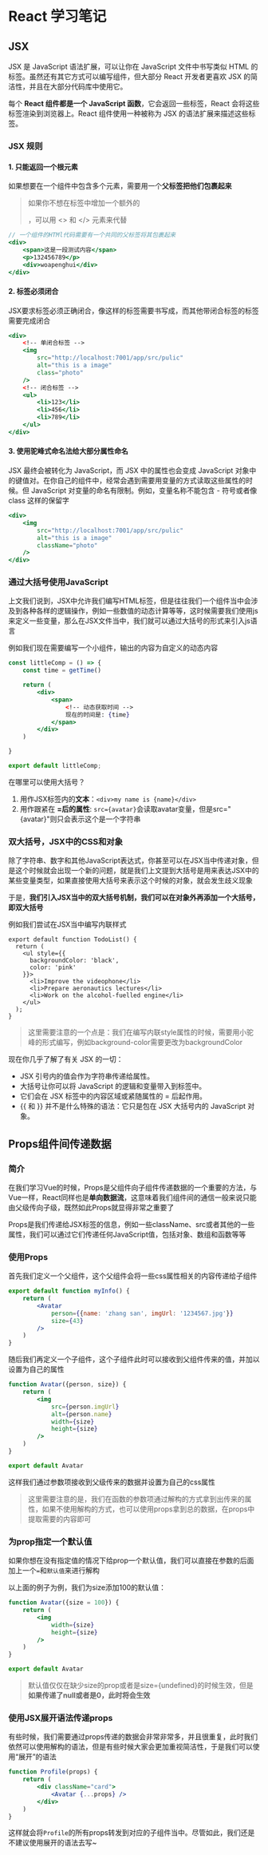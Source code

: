 # React 学习笔记
## JSX
JSX 是 JavaScript 语法扩展，可以让你在 JavaScript 文件中书写类似 HTML 的标签。虽然还有其它方式可以编写组件，但大部分 React 开发者更喜欢 JSX 的简洁性，并且在大部分代码库中使用它。

每个 **React 组件都是一个 JavaScript 函数**，它会返回一些标签，React 会将这些标签渲染到浏览器上。React 组件使用一种被称为 JSX 的语法扩展来描述这些标签。
### JSX 规则
#### 1. 只能返回一个根元素
如果想要在一个组件中包含多个元素，需要用一个**父标签把他们包裹起来**

> 如果你不想在标签中增加一个额外的 <div>，可以用 <> 和 </> 元素来代替

```jsx
// 一个组件的HTMl代码需要有一个共同的父标签将其包裹起来
<div>
    <span>这是一段测试内容</span>
    <p>132456789</p>
    <div>woapenghui</div>
</div>
```
#### 2. 标签必须闭合
JSX要求标签必须正确闭合，像<img>这样的标签需要书写成<img />，而其他带闭合标签的标签需要完成闭合
```jsx
<div>
    <!-- 单闭合标签 -->
    <img
        src="http://localhost:7001/app/src/pulic"
        alt="this is a image"
        class="photo"
    />
    <!-- 闭合标签 -->
    <ul>
        <li>123</li>
        <li>456</li>
        <li>789</li>
    </ul>
</div>
```

#### 3. 使用驼峰式命名法给大部分属性命名
JSX 最终会被转化为 JavaScript，而 JSX 中的属性也会变成 JavaScript 对象中的键值对。在你自己的组件中，经常会遇到需要用变量的方式读取这些属性的时候。但 JavaScript 对变量的命名有限制。例如，变量名称不能包含 - 符号或者像 class 这样的保留字

```jsx
<div>
    <img
        src="http://localhost:7001/app/src/pulic"
        alt="this is a image"
        className="photo"
    />
</div>
```

### 通过大括号使用JavaScript
上文我们说到，JSX中允许我们编写HTML标签，但是往往我们一个组件当中会涉及到各种各样的逻辑操作，例如一些数值的动态计算等等，这时候需要我们使用js来定义一些变量，那么在JSX文件当中，我们就可以通过大括号的形式来引入js语言

例如我们现在需要编写一个小组件，输出的内容为自定义的动态内容

```jsx
const littleComp = () => {
    const time = getTime()

    return (
        <div>
            <span>
                <!-- 动态获取时间 -->
                现在的时间是: {time}
            </span>
        </div>
    )

}

export default littleComp;
```
在哪里可以使用大括号？

1. 用作JSX标签内的**文本**：`<div>my name is {name}</div>`
2. 用作跟紧在 **=**后的**属性**: `src={avatar}`会读取avatar变量，但是src="{avatar}"则只会表示这个是一个字符串

### 双大括号，JSX中的CSS和对象
除了字符串、数字和其他JavaScript表达式，你甚至可以在JSX当中传递对象，但是这个时候就会出现一个新的问题，就是我们上文提到大括号是用来表达JSX中的某些变量类型，如果直接使用大括号来表示这个时候的对象，就会发生歧义现象

于是，**我们引入JSX当中的双大括号机制，我们可以在对象外再添加一个大括号，即双大括号**

例如我们尝试在JSX当中编写内联样式
```JSX
export default function TodoList() {
  return (
    <ul style={{
      backgroundColor: 'black',
      color: 'pink'
    }}>
      <li>Improve the videophone</li>
      <li>Prepare aeronautics lectures</li>
      <li>Work on the alcohol-fuelled engine</li>
    </ul>
  );
}
```
> 这里需要注意的一个点是：我们在编写内联style属性的时候，需要用小驼峰的形式编写，例如background-color需要更改为backgroundColor

现在你几乎了解了有关 JSX 的一切：

+ JSX 引号内的值会作为字符串传递给属性。
+ 大括号让你可以将 JavaScript 的逻辑和变量带入到标签中。
+ 它们会在 JSX 标签中的内容区域或紧随属性的 = 后起作用。
+ {{ 和 }} 并不是什么特殊的语法：它只是包在 JSX 大括号内的 JavaScript 对象。


## Props组件间传递数据
### 简介
在我们学习Vue的时候，Props是父组件向子组件传递数据的一个重要的方法，与Vue一样，React同样也是**单向数据流**，这意味着我们组件间的通信一般来说只能由父级传向子级，既然如此Props就显得非常之重要了

Props是我们传递给JSX标签的信息，例如一些className、src或者其他的一些属性，我们可以通过它们传递任何JavaScript值，包括对象、数组和函数等等

### 使用Props
首先我们定义一个父组件，这个父组件会将一些css属性相关的内容传递给子组件
```jsx
export default function myInfo() {
    return (
        <Avatar 
            person={{name: 'zhang san', imgUrl: '1234567.jpg'}}
            size={43}
        />
    )
}
```
随后我们再定义一个子组件，这个子组件此时可以接收到父组件传来的值，并加以设置为自己的属性
```jsx
function Avatar({person, size}) {
    return (
        <img 
            src={person.imgUrl}
            alt={person.name}
            width={size}
            height={size}
        />
    )
}

export default Avatar
```
这样我们通过参数项接收到父级传来的数据并设置为自己的css属性

> 这里需要注意的是，我们在函数的参数项通过解构的方式拿到出传来的属性，如果不使用解构的方式，也可以使用props拿到总的数据，在props中提取需要的内容即可

### 为prop指定一个默认值
如果你想在没有指定值的情况下给prop一个默认值，我们可以直接在参数的后面加上一个`=`和`默认值`来进行解构

以上面的例子为例，我们为size添加100的默认值：
```jsx
function Avatar({size = 100}) {
    return (
        <img 
            width={size}
            height={size}
        />
    )
}

export default Avatar
```
> 默认值仅仅在缺少size的prop或者是size={undefined}的时候生效，但是**如果传递了null或者是0，此时将会生效**

### 使用JSX展开语法传递props
有些时候，我们需要通过props传递的数据会非常非常多，并且很重复，此时我们依然可以使用解构的语法，但是有些时候大家会更加重视简洁性，于是我们可以使用“展开”的语法
```jsx
function Profile(props) {
    return (
        <div className="card">
            <Avatar {...props} />
        </div>
    )
}
```
这样就会将`Profile`的所有props转发到对应的子组件当中。尽管如此，我们还是不建议使用展开的语法去写~